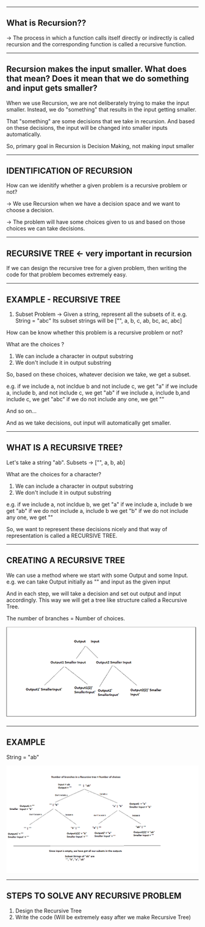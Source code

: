 --------------------------
What is Recursion??
--------------------------

-> The process in which a function calls itself directly or indirectly is called recursion and the corresponding function is called a recursive function.

--------------------------
Recursion makes the input smaller. What does that mean?
Does it mean that we do something and input gets smaller?
--------------------------

When we use Recursion, we are not deliberately trying to make the input smaller. Instead, we do "something" that results in the input getting smaller. 

That "something" are some decisions that we take in recursion.
And based on these decisions, the input will be changed into smaller inputs automatically.

So, primary goal in Recursion is Decision Making, not making input smaller

--------------------------
IDENTIFICATION OF RECURSION
--------------------------

How can we idenitify whether a given problem is a recursive problem or not?

-> We use Recursion when we have a decision space and we want to choose a decision.

-> The problem will have some choices given to us and based on those choices we can take decisions.

--------------------------
RECURSIVE TREE <- very important in recursion
--------------------------

If we can design the recursive tree for a given problem, then writing the code for that problem becomes extremely easy.

--------------------------
EXAMPLE - RECURSIVE TREE
--------------------------

1. Subset Problem -> Given a string, represent all the subsets of it. 
e.g. String = "abc"
Its subset strings will be ["", a, b, c, ab, bc, ac, abc]

How can be know whether this problem is a recursive problem or not?

What are the choices ?

1. We can include a character in output substring
2. We don't include it in output substring

So, based on these choices, whatever decision we take, we get a subset.

e.g. if we include a, not incldue b and not include c, we get "a"
if we include a, include b, and not include c, we get "ab"
if we include a, include b,and include c, we get "abc"
if we do not include any one, we get ""

And so on...

And as we take decisions, out input will automatically get smaller.

--------------------------
WHAT IS A RECURSIVE TREE?
--------------------------

Let's take a string "ab". Subsets -> ["", a, b, ab]


What are the choices for a character?

1. We can include a character in output substring
2. We don't include it in output substring

e.g. if we include a, not incldue b, we get "a"
if we include a, include b we get "ab"
if we do not include a, include b we get "b"
if we do not include any one, we get ""

So, we want to represent these decisions nicely and that way of representation is called a RECURSIVE TREE. 

--------------------------
CREATING A RECURSIVE TREE
--------------------------

We can use a method where we start with some Output and some Input. e.g. we can take Output initially as "" and input as the given input

And in each step, we will take a decision and set out output and input accordingly. This way we will get a tree like structure called a Recursive Tree.

The number of branches = Number of choices.

![](2022-08-13-12-44-53.png)

--------------------------
EXAMPLE
--------------------------

String = "ab"

![](2022-08-13-12-59-16.png)

--------------------------
STEPS TO SOLVE ANY RECURSIVE PROBLEM
--------------------------

1. Design the Recursive Tree
2. Write the code (Will be extremely easy after we make Recursive Tree)